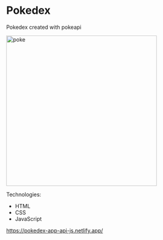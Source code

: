 # Pokedex
Pokedex created with pokeapi

<img src="https://i.ibb.co/ygyy0jz/Screen-Shot-2021-06-04-at-20-06-58.png" alt="poke" border="0"  width="400" />

Technologies:
- HTML
- CSS
- JavaScript

https://pokedex-app-api-js.netlify.app/
